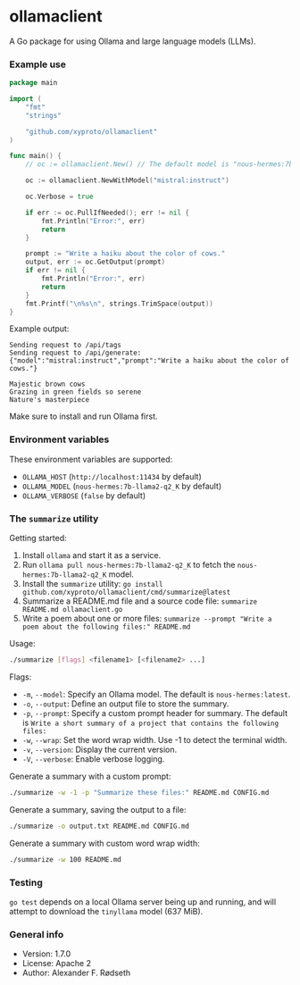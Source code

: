 # ollamaclient

A Go package for using Ollama and large language models (LLMs).

### Example use

```go
package main

import (
    "fmt"
    "strings"

    "github.com/xyproto/ollamaclient"
)

func main() {
    // oc := ollamaclient.New() // The default model is "nous-hermes:7b-llama2-q2_K"

    oc := ollamaclient.NewWithModel("mistral:instruct")

    oc.Verbose = true

    if err := oc.PullIfNeeded(); err != nil {
        fmt.Println("Error:", err)
        return
    }

    prompt := "Write a haiku about the color of cows."
    output, err := oc.GetOutput(prompt)
    if err != nil {
        fmt.Println("Error:", err)
        return
    }
    fmt.Printf("\n%s\n", strings.TrimSpace(output))
}
```

Example output:

```
Sending request to /api/tags
Sending request to /api/generate: {"model":"mistral:instruct","prompt":"Write a haiku about the color of cows."}

Majestic brown cows
Grazing in green fields so serene
Nature's masterpiece
```

Make sure to install and run Ollama first.

### Environment variables

These environment variables are supported:

* `OLLAMA_HOST` (`http://localhost:11434` by default)
* `OLLAMA_MODEL` (`nous-hermes:7b-llama2-q2_K` by default)
* `OLLAMA_VERBOSE` (`false` by default)

### The `summarize` utility

Getting started:

1. Install `ollama` and start it as a service.
2. Run `ollama pull nous-hermes:7b-llama2-q2_K` to fetch the `nous-hermes:7b-llama2-q2_K` model.
3. Install the `summarize` utility: `go install github.com/xyproto/ollamaclient/cmd/summarize@latest`
4. Summarize a README.md file and a source code file: `summarize README.md ollamaclient.go`
5. Write a poem about one or more files: `summarize --prompt "Write a poem about the following files:" README.md`

Usage:

```bash
./summarize [flags] <filename1> [<filename2> ...]
```

Flags:

- `-m`, `--model`: Specify an Ollama model. The default is `nous-hermes:latest`.
- `-o`, `--output`: Define an output file to store the summary.
- `-p`, `--prompt`: Specify a custom prompt header for summary. The default is `Write a short summary of a project that contains the following files:`
- `-w`, `--wrap`: Set the word wrap width. Use -1 to detect the terminal width.
- `-v`, `--version`: Display the current version.
- `-V`, `--verbose`: Enable verbose logging.

Generate a summary with a custom prompt:

```bash
./summarize -w -1 -p "Summarize these files:" README.md CONFIG.md
```

Generate a summary, saving the output to a file:

```bash
./summarize -o output.txt README.md CONFIG.md
```

Generate a summary with custom word wrap width:

```bash
./summarize -w 100 README.md
```

### Testing

`go test` depends on a local Ollama server being up and running, and will attempt to download the `tinyllama` model (637 MiB).

### General info

* Version: 1.7.0
* License: Apache 2
* Author: Alexander F. Rødseth

